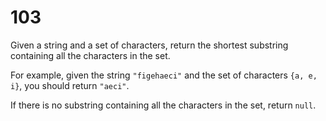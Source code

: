 [_metadata_:difficulty]:-  "Medium"
[_metadata_:asker]:-       "Square"
[_metadata_:tags]:-        "string substring"

# 103

Given a string and a set of characters, return the shortest substring containing all the characters in the set.

For example, given the string `"figehaeci"` and the set of characters `{a, e, i}`, you should return `"aeci"`.

If there is no substring containing all the characters in the set, return `null`.
